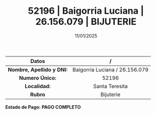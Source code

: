 ﻿---
title: 52196 | Baigorria Luciana | 26.156.079 | BIJUTERIE
date: 11/01/2025
draft: false
tags: ['santa-teresita', 'titular', 'bijuterie']
---

|          **Datos**          |  /  |
|:---------------------------:|:---:|
| **Nombre, Apellido y DNI:** | Baigorria Luciana / 26.156.079 |
|      **Numero Único:**      | 52196 |
|        **Localidad:**       | Santa Teresita |
|          **Rubro**          | Bijuterie |

**Estado de Pago:** **PAGO COMPLETO**
